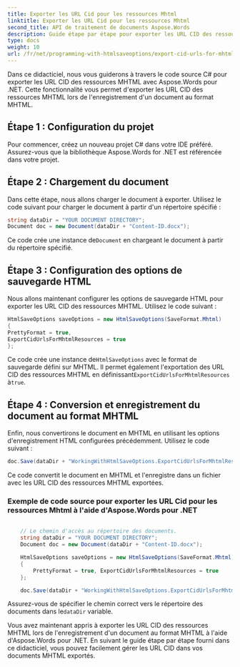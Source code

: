 ```yaml
---
title: Exporter les URL Cid pour les ressources Mhtml
linktitle: Exporter les URL Cid pour les ressources Mhtml
second_title: API de traitement de documents Aspose.Words
description: Guide étape par étape pour exporter les URL CID des ressources MHTML lors de l'enregistrement d'un document avec Aspose.Words pour .NET.
type: docs
weight: 10
url: /fr/net/programming-with-htmlsaveoptions/export-cid-urls-for-mhtml-resources/
---
```


Dans ce didacticiel, nous vous guiderons à travers le code source C# pour exporter les URL CID des ressources MHTML avec Aspose.Words pour .NET. Cette fonctionnalité vous permet d'exporter les URL CID des ressources MHTML lors de l'enregistrement d'un document au format MHTML.

## Étape 1 : Configuration du projet

Pour commencer, créez un nouveau projet C# dans votre IDE préféré. Assurez-vous que la bibliothèque Aspose.Words for .NET est référencée dans votre projet.

## Étape 2 : Chargement du document

Dans cette étape, nous allons charger le document à exporter. Utilisez le code suivant pour charger le document à partir d'un répertoire spécifié :

```csharp
string dataDir = "YOUR DOCUMENT DIRECTORY";
Document doc = new Document(dataDir + "Content-ID.docx");
```

 Ce code crée une instance de`Document` en chargeant le document à partir du répertoire spécifié.

## Étape 3 : Configuration des options de sauvegarde HTML

Nous allons maintenant configurer les options de sauvegarde HTML pour exporter les URL CID des ressources MHTML. Utilisez le code suivant :

```csharp
HtmlSaveOptions saveOptions = new HtmlSaveOptions(SaveFormat.Mhtml)
{
PrettyFormat = true,
ExportCidUrlsForMhtmlResources = true
};
```

 Ce code crée une instance de`HtmlSaveOptions` avec le format de sauvegarde défini sur MHTML. Il permet également l'exportation des URL CID des ressources MHTML en définissant`ExportCidUrlsForMhtmlResources` à`true`.

## Étape 4 : Conversion et enregistrement du document au format MHTML

Enfin, nous convertirons le document en MHTML en utilisant les options d'enregistrement HTML configurées précédemment. Utilisez le code suivant :

```csharp
doc.Save(dataDir + "WorkingWithHtmlSaveOptions.ExportCidUrlsForMhtmlResources.mhtml", saveOptions);
```

Ce code convertit le document en MHTML et l'enregistre dans un fichier avec les URL CID des ressources MHTML exportées.

### Exemple de code source pour exporter les URL Cid pour les ressources Mhtml à l'aide d'Aspose.Words pour .NET

```csharp

	// Le chemin d'accès au répertoire des documents.
	string dataDir = "YOUR DOCUMENT DIRECTORY";
	Document doc = new Document(dataDir + "Content-ID.docx");

	HtmlSaveOptions saveOptions = new HtmlSaveOptions(SaveFormat.Mhtml)
	{
		PrettyFormat = true, ExportCidUrlsForMhtmlResources = true
	};

	doc.Save(dataDir + "WorkingWithHtmlSaveOptions.ExportCidUrlsForMhtmlResources.mhtml", saveOptions);

```

 Assurez-vous de spécifier le chemin correct vers le répertoire des documents dans le`dataDir` variable.

Vous avez maintenant appris à exporter les URL CID des ressources MHTML lors de l'enregistrement d'un document au format MHTML à l'aide d'Aspose.Words pour .NET. En suivant le guide étape par étape fourni dans ce didacticiel, vous pouvez facilement gérer les URL CID dans vos documents MHTML exportés.

